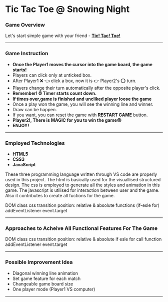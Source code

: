 # Tic Tac Toe @ Snowing Night 

### Game Overview

Let's start simple game with your friend - **[Tic! Tac! Toe!](https://bryanwooch.github.io/TicTacToe/)**

---
### Game Instruction

* **Once the Player1 moves the cursor into the game board, the game starts!**
* Players can click only at unticked box.
* After Player1 :x: :point_left: click a box, now it is :point_right: Player2's :o: turn.
* Players change their turn automatically after the opposite player's click.
* **Remember! :alarm_clock: Timer starts count down.**
* **If times over,game is finished and uncliked player loose the game**
* Once a play won the game, you will see the winning line and winner.
* Draw can be happen.
* If you want, you can reset the game with **RESTART GAME** button.
* **Player2!, There is MAGIC for you to win the game:stuck_out_tongue_winking_eye:**
* **ENJOY!**

---
### Employed Technologies

* **HTML5**
* **CSS3**
* **JavaScript**

These three programming language written through VS code are properly used in this project. 
The html is basically used for the visuallised structured design.
The css is employed to generate all the styles and animation in this game.
The javascript is utilised for interaction between user and the game. Also it contributes to create all fuctions for the game.

DOM class css transition position: relative & absolute
functions (if-esle for) addEventListener event.target 

---
### Approaches to Acheive All Functional Features For The Game

DOM class css transition position: relative & absolute
if esle for  call function addEventListener event.target

---
### Possible Improvement Idea

* Diagonal winning line animation
* Set game feature for each match
* Changeable game board size
* One player mode (Player1 VS computer)
---
